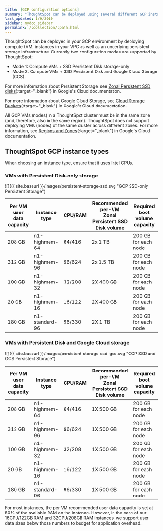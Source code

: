 ```yaml
---
title: [GCP configuration options]
summary: "ThoughtSpot can be deployed using several different GCP instance types."
last_updated: 1/9/2019
sidebar: mydoc_sidebar
permalink: /:collection/:path.html
---
```

ThoughtSpot can be deployed in your GCP environment by deploying compute (VM) instances in your VPC as well as an underlying persistent storage infrastructure. Currently two configuration modes are supported by ThoughtSpot:
- Mode 1: Compute VMs + SSD Persistent Disk storage-only
- Mode 2: Compute VMs + SSD Persistent Disk and Google Cloud Storage (GCS).

For more information about Persistent Storage, see [Zonal Persistent SSD disks](https://cloud.google.com/compute/docs/disks/#pdspecs){:target="_blank"} in Google's Cloud documentation.

For more information about Google Cloud Storage, see [Cloud Storage Buckets](https://cloud.google.com/compute/docs/disks/#gcsbuckets){:target="_blank"} in Google's Cloud documentation.

All GCP VMs (nodes) in a ThoughtSpot cluster must be in the same zone
(and, therefore, also in the same region). ThoughtSpot does not support deploying VMs (nodes) of the same cluster across different zones. For more information, see [Regions and Zones](https://cloud.google.com/compute/docs/regions-zones/){:target="_blank"} in Google's Cloud documentation.

## ThoughtSpot GCP instance types
When choosing an instance type, ensure that it uses Intel CPUs.

### VMs with Persistent Disk-only storage

![]({{ site.baseurl }}/images/persistent-storage-ssd.svg "GCP SSD-only Persistent Storage")

| Per VM user data capacity | Instance type | CPU/RAM | Recommended per-VM <br>Zonal Persistent SSD Disk volume | Required boot volume capacity |
| --- | --- | --- |--- | --- |
| 208 GB | n1-highmem-64 | 64/416 | 2x 1 TB | 200 GB for each node |
| 312 GB | n1-highmem-96 | 96/624 | 2x 1.5 TB | 200 GB for each node |
| 100 GB | n1-highmem-32 | 32/208 | 2X 400 GB | 200 GB for each node |
| 20 GB | n1-highmem-16 | 16/122 | 2X 400 GB | 200 GB for each node |
| 180 GB | n1-standard-96 | 96/330 | 2X 1 TB | 200 GB for each node |

### VMs with Persistent Disk and Google Cloud storage

![]({{ site.baseurl }}/images/persistent-storage-ssd-gcs.svg "GCP SSD and GCS Persistent Storage")

| Per VM user data capacity | Instance type | CPU/RAM | Recommended per-VM <br>Zonal Persistent SSD Disk volume | Required boot volume capacity |
| --- | --- | --- |--- | --- |
| 208 GB | n1-highmem-64 | 64/416 | 1X 500 GB | 200 GB for each node |
| 312 GB | n1-highmem-96 | 96/624 | 1X 500 GB | 200 GB for each node |
| 100 GB | n1-highmem-32 | 32/208 | 1X 500 GB | 200 GB for each node |
| 20 GB | n1-highmem-16 | 16/122 | 1X 500 GB | 200 GB for each node |
| 180 GB | n1-standard-96 | 96/330 | 1X 500 GB | 200 GB for each node |    

For most instances, the per VM recommended user data capacity is set at 50% of the available RAM on the instance. However, in the case of our 16CPU/122GB RAM and 32CPU/208GB RAM instances, we support user data sizes below those numbers to budget for application overhead.
